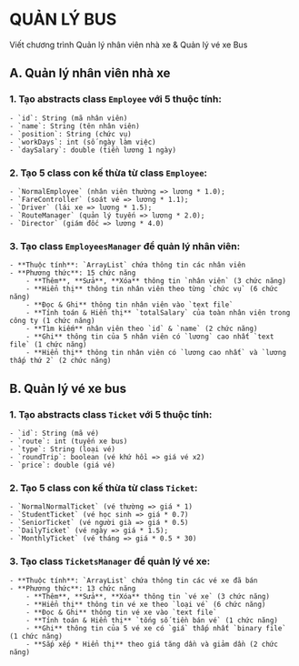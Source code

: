 # QUẢN LÝ BUS

Viết chương trình Quản lý nhân viên nhà xe & Quản lý vé xe Bus

## A. Quản lý nhân viên nhà xe

### 1. Tạo **abstracts class** `Employee` với **5 thuộc tính**:

    - `id`: String (mã nhân viên)
    - `name`: String (tên nhân viên)
    - `position`: String (chức vụ)
    - `workDays`: int (số ngày làm việc)
    - `daySalary`: double (tiền lương 1 ngày)

### 2. Tạo **5 class con** kế thừa từ class `Employee`:

    - `NormalEmployee` (nhân viên thường => lương * 1.0);
    - `FareController` (soát vé => lương * 1.1);
    - `Driver` (lái xe => lương * 1.5);
    - `RouteManager` (quản lý tuyến => lương * 2.0);
    - `Director` (giám đốc => lương * 4.0)

### 3. Tạo class `EmployeesManager` để quản lý nhân viên:

    - **Thuộc tính**: `ArrayList` chứa thông tin các nhân viên
    - **Phương thức**: 15 chức năng
        - **Thêm**, **Sửa**, **Xóa** thông tin `nhân viên` (3 chức năng)
        - **Hiển thị** thông tin nhân viên theo từng `chức vụ` (6 chức năng)
        - **Đọc & Ghi** thông tin nhân viên vào `text file` 
        - **Tính toán & Hiển thị** `totalSalary` của toàn nhân viên trong công ty (1 chức năng)
        - **Tìm kiếm** nhân viên theo `id` & `name` (2 chức năng)
        - **Ghi** thông tin của 5 nhân viên có `lương` cao nhất `text file` (1 chức năng)
        - **Hiển thị** thông tin nhân viên có `lương cao nhất` và `lương thấp thứ 2` (2 chức năng)

## B. Quản lý vé xe bus

### 1. Tạo **abstracts class** `Ticket` với **5 thuộc tính**:
    
    - `id`: String (mã vé)
    - `route`: int (tuyến xe bus)
    - `type`: String (loại vé)
    - `roundTrip`: boolean (vé khứ hồi => giá vé x2)
    - `price`: double (giá vé)

### 2. Tạo **5 class con** kế thừa từ class `Ticket`:
    
    - `NormalNormalTicket` (vé thường => giá * 1)
    - `StudentTicket` (vé học sinh => giá * 0.7)
    - `SeniorTicket` (vé người già => giá * 0.5)
    - `DailyTicket` (vé ngày => giá * 1.5);
    - `MonthlyTicket` (vé tháng => giá * 0.5 * 30)

### 3. Tạo class `TicketsManager` để quản lý vé xe:
    
    - **Thuộc tính**: `ArrayList` chứa thông tin các vé xe đã bán
    - **Phương thức**: 13 chức năng
        - **Thêm**, **Sửa**, **Xóa** thông tin `vé xe` (3 chức năng)
        - **Hiển thị** thông tin vé xe theo `loại vé` (6 chức năng)
        - **Đọc & Ghi** thông tin vé xe vào `text file` 
        - **Tính toán & Hiển thị** `tống số tiền bán vé` (1 chức năng)
        - **Ghi** thông tin của 5 vé xe có `giá` thấp nhất `binary file` (1 chức năng)
        - **Sắp xếp * Hiển thị** theo giá tăng dần và giảm dần (2 chức năng)